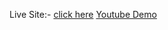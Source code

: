 Live Site:- [click here](http://fixkar.epizy.com/)
[Youtube Demo](https://youtu.be/bm1z3owkfuE?si=KubWzeyisPG0OQNx)
